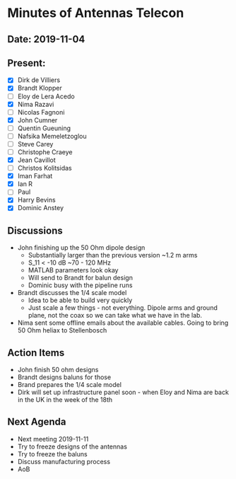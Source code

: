 # Minutes of Antennas Telecon
## Date: 2019-11-04
## Present: 
- [x] Dirk de Villiers
- [x] Brandt Klopper
- [ ] Eloy de Lera Acedo
- [x] Nima Razavi
- [ ] Nicolas Fagnoni
- [x] John Cumner
- [ ] Quentin Gueuning
- [ ] Nafsika Memeletzoglou
- [ ] Steve Carey
- [ ] Christophe Craeye
- [x] Jean Cavillot
- [ ] Christos Kolitsidas
- [x] Iman Farhat
- [x] Ian R 
- [ ] Paul
- [x] Harry Bevins
- [x] Dominic Anstey

## Discussions
- John finishing up the 50 Ohm dipole design
    - Substantially larger than the previous version ~1.2 m arms
    - S_11 < -10 dB ~70 - 120 MHz
    - MATLAB parameters look okay
    - Will send to Brandt for balun design
    - Dominic busy with the pipeline runs
- Brandt discusses the 1/4 scale model
    - Idea to be able to build very quickly
    - Just scale a few things - not everything.  Dipole arms and ground plane, not the coax so we can take what we have in the lab.
- Nima sent some offline emails about the available cables. Going to bring 50 Ohm heliax to Stellenbosch

## Action Items
- John finish 50 ohm designs
- Brandt designs baluns for those
- Brand prepares the 1/4 scale model
- Dirk will set up infrastructure panel soon - when Eloy and Nima are back in the UK in the week of the 18th

## Next Agenda
- Next meeting 2019-11-11
- Try to freeze designs of the antennas
- Try to freeze the baluns
- Discuss manufacturing process
- AoB
